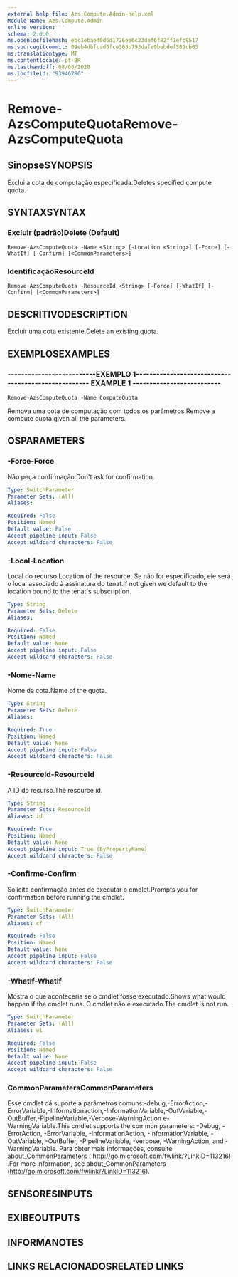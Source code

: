 ```yaml
---
external help file: Azs.Compute.Admin-help.xml
Module Name: Azs.Compute.Admin
online version: ''
schema: 2.0.0
ms.openlocfilehash: ebc1ebae40d6d1726ee6c23def6f82ff1efc8517
ms.sourcegitcommit: 09eb4dbfcad6fce303b793dafe9bebdef589db03
ms.translationtype: MT
ms.contentlocale: pt-BR
ms.lasthandoff: 08/08/2020
ms.locfileid: "93946786"
---
```

# <span data-ttu-id="7556e-101">Remove-AzsComputeQuota</span><span class="sxs-lookup"><span data-stu-id="7556e-101">Remove-AzsComputeQuota</span></span>

## <span data-ttu-id="7556e-102">Sinopse</span><span class="sxs-lookup"><span data-stu-id="7556e-102">SYNOPSIS</span></span>
<span data-ttu-id="7556e-103">Exclui a cota de computação especificada.</span><span class="sxs-lookup"><span data-stu-id="7556e-103">Deletes specified compute quota.</span></span>

## <span data-ttu-id="7556e-104">SYNTAX</span><span class="sxs-lookup"><span data-stu-id="7556e-104">SYNTAX</span></span>

### <span data-ttu-id="7556e-105">Excluir (padrão)</span><span class="sxs-lookup"><span data-stu-id="7556e-105">Delete (Default)</span></span>
```
Remove-AzsComputeQuota -Name <String> [-Location <String>] [-Force] [-WhatIf] [-Confirm] [<CommonParameters>]
```

### <span data-ttu-id="7556e-106">Identificação</span><span class="sxs-lookup"><span data-stu-id="7556e-106">ResourceId</span></span>
```
Remove-AzsComputeQuota -ResourceId <String> [-Force] [-WhatIf] [-Confirm] [<CommonParameters>]
```

## <span data-ttu-id="7556e-107">DESCRITIVO</span><span class="sxs-lookup"><span data-stu-id="7556e-107">DESCRIPTION</span></span>
<span data-ttu-id="7556e-108">Excluir uma cota existente.</span><span class="sxs-lookup"><span data-stu-id="7556e-108">Delete an existing quota.</span></span>

## <span data-ttu-id="7556e-109">EXEMPLOS</span><span class="sxs-lookup"><span data-stu-id="7556e-109">EXAMPLES</span></span>

### <span data-ttu-id="7556e-110">--------------------------EXEMPLO 1--------------------------</span><span class="sxs-lookup"><span data-stu-id="7556e-110">-------------------------- EXAMPLE 1 --------------------------</span></span>
```
Remove-AzsComputeQuota -Name ComputeQuota
```

<span data-ttu-id="7556e-111">Remova uma cota de computação com todos os parâmetros.</span><span class="sxs-lookup"><span data-stu-id="7556e-111">Remove a compute quota given all the parameters.</span></span>

## <span data-ttu-id="7556e-112">OS</span><span class="sxs-lookup"><span data-stu-id="7556e-112">PARAMETERS</span></span>

### <span data-ttu-id="7556e-113">-Force</span><span class="sxs-lookup"><span data-stu-id="7556e-113">-Force</span></span>
<span data-ttu-id="7556e-114">Não peça confirmação.</span><span class="sxs-lookup"><span data-stu-id="7556e-114">Don't ask for confirmation.</span></span>

```yaml
Type: SwitchParameter
Parameter Sets: (All)
Aliases: 

Required: False
Position: Named
Default value: False
Accept pipeline input: False
Accept wildcard characters: False
```

### <span data-ttu-id="7556e-115">-Local</span><span class="sxs-lookup"><span data-stu-id="7556e-115">-Location</span></span>
<span data-ttu-id="7556e-116">Local do recurso.</span><span class="sxs-lookup"><span data-stu-id="7556e-116">Location of the resource.</span></span> <span data-ttu-id="7556e-117">Se não for especificado, ele será o local associado à assinatura do tenat.</span><span class="sxs-lookup"><span data-stu-id="7556e-117">If not given we default to the location bound to the tenat's subscription.</span></span>

```yaml
Type: String
Parameter Sets: Delete
Aliases: 

Required: False
Position: Named
Default value: None
Accept pipeline input: False
Accept wildcard characters: False
```

### <span data-ttu-id="7556e-118">-Nome</span><span class="sxs-lookup"><span data-stu-id="7556e-118">-Name</span></span>
<span data-ttu-id="7556e-119">Nome da cota.</span><span class="sxs-lookup"><span data-stu-id="7556e-119">Name of the quota.</span></span>

```yaml
Type: String
Parameter Sets: Delete
Aliases: 

Required: True
Position: Named
Default value: None
Accept pipeline input: False
Accept wildcard characters: False
```

### <span data-ttu-id="7556e-120">-ResourceId</span><span class="sxs-lookup"><span data-stu-id="7556e-120">-ResourceId</span></span>
<span data-ttu-id="7556e-121">A ID do recurso.</span><span class="sxs-lookup"><span data-stu-id="7556e-121">The resource id.</span></span>

```yaml
Type: String
Parameter Sets: ResourceId
Aliases: id

Required: True
Position: Named
Default value: None
Accept pipeline input: True (ByPropertyName)
Accept wildcard characters: False
```

### <span data-ttu-id="7556e-122">-Confirme</span><span class="sxs-lookup"><span data-stu-id="7556e-122">-Confirm</span></span>
<span data-ttu-id="7556e-123">Solicita confirmação antes de executar o cmdlet.</span><span class="sxs-lookup"><span data-stu-id="7556e-123">Prompts you for confirmation before running the cmdlet.</span></span>

```yaml
Type: SwitchParameter
Parameter Sets: (All)
Aliases: cf

Required: False
Position: Named
Default value: None
Accept pipeline input: False
Accept wildcard characters: False
```

### <span data-ttu-id="7556e-124">-WhatIf</span><span class="sxs-lookup"><span data-stu-id="7556e-124">-WhatIf</span></span>
<span data-ttu-id="7556e-125">Mostra o que aconteceria se o cmdlet fosse executado.</span><span class="sxs-lookup"><span data-stu-id="7556e-125">Shows what would happen if the cmdlet runs.</span></span>
<span data-ttu-id="7556e-126">O cmdlet não é executado.</span><span class="sxs-lookup"><span data-stu-id="7556e-126">The cmdlet is not run.</span></span>

```yaml
Type: SwitchParameter
Parameter Sets: (All)
Aliases: wi

Required: False
Position: Named
Default value: None
Accept pipeline input: False
Accept wildcard characters: False
```

### <span data-ttu-id="7556e-127">CommonParameters</span><span class="sxs-lookup"><span data-stu-id="7556e-127">CommonParameters</span></span>
<span data-ttu-id="7556e-128">Esse cmdlet dá suporte a parâmetros comuns:-debug,-ErrorAction,-ErrorVariable,-Informationaction,-InformationVariable,-OutVariable,-OutBuffer,-PipelineVariable,-Verbose-WarningAction e-WarningVariable.</span><span class="sxs-lookup"><span data-stu-id="7556e-128">This cmdlet supports the common parameters: -Debug, -ErrorAction, -ErrorVariable, -InformationAction, -InformationVariable, -OutVariable, -OutBuffer, -PipelineVariable, -Verbose, -WarningAction, and -WarningVariable.</span></span> <span data-ttu-id="7556e-129">Para obter mais informações, consulte about_CommonParameters ( http://go.microsoft.com/fwlink/?LinkID=113216) .</span><span class="sxs-lookup"><span data-stu-id="7556e-129">For more information, see about_CommonParameters (http://go.microsoft.com/fwlink/?LinkID=113216).</span></span>

## <span data-ttu-id="7556e-130">SENSORES</span><span class="sxs-lookup"><span data-stu-id="7556e-130">INPUTS</span></span>

## <span data-ttu-id="7556e-131">EXIBE</span><span class="sxs-lookup"><span data-stu-id="7556e-131">OUTPUTS</span></span>

## <span data-ttu-id="7556e-132">INFORMA</span><span class="sxs-lookup"><span data-stu-id="7556e-132">NOTES</span></span>

## <span data-ttu-id="7556e-133">LINKS RELACIONADOS</span><span class="sxs-lookup"><span data-stu-id="7556e-133">RELATED LINKS</span></span>

